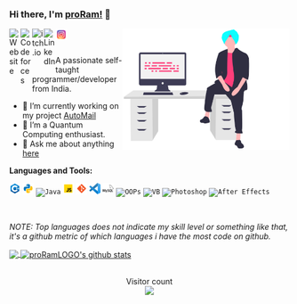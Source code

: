 ### Hi there, I'm [proRam!](http://shubhbansal.tech/) 👋

<img align="right" width="300px" src="https://raw.githubusercontent.com/proRamLOGO/proRamLOGO/master/assets/me.svg">

<a href="http://shubhbansal.tech/">
  <img align="left" alt="Website" width="20px" src="http://shubhbansal.tech/images/Profile.png" />
</a>
<a href="https://codeforces.com/profile/proRam">
  <img align="left" alt="Codeforces" width="21px" src="https://image.winudf.com/v2/image/Y29tLlNvZnRUZWNocy5Db2RlRm9yY2VzX2ljb25fMF9jOTA3NjNhMA/icon.png?w=170&fakeurl=1" />
</a>
<a href="https://www.codechef.com/users/proram">
  <img align="left" alt="itch.io" width="21px" src="https://pbs.twimg.com/profile_images/1278400799157161985/tAMX00cr_400x400.jpg" />
</a>
<a href="https://www.linkedin.com/in/proram/">
  <img align="left" alt="LinkedIn" width="21px" src="https://image.flaticon.com/icons/png/512/174/174857.png" />
</a>
<a href="https://www.instagram.com/proram_logo/">
  <img align="left" alt="itch.io" width="21px" src="https://raw.githubusercontent.com/proRamLOGO/proRamLOGO/master/assets/instagram.png" />
</a>

<br />
<br />

<p> A passionate self-taught programmer/developer from India. </p>

- 🔭 I’m currently working on my project [AutoMail](https://github.com/LOGOInd/AutoMail)
- 🌱 I’m a Quantum Computing enthusiast.
- 💬 Ask me about anything [here](https://github.com/smrnjeet222/smrnjeet222/issues)

**Languages and Tools:**

<code><img height="20" src="https://raw.githubusercontent.com/proRamLOGO/proRamLOGO/master/assets/cplusplus.png" title="C++"></code>
<code><img height="20" src="https://raw.githubusercontent.com/proRamLOGO/proRamLOGO/master/assets/python.png" title="Python"></code>
<code><img height="20" src="https://logos-download.com/wp-content/uploads/2016/10/Java_logo.png" title="Java"></code>
<code><img height="20" src="https://raw.githubusercontent.com/proRamLOGO/proRamLOGO/master/assets/javascript.png" title="Javascript"></code>
<code><img height="20" src="https://raw.githubusercontent.com/proRamLOGO/proRamLOGO/master/assets/git.png" title="Git"></code>
<code><img height="20" src="https://raw.githubusercontent.com/proRamLOGO/proRamLOGO/master/assets/vscode.png" title="VSCode"></code>
<code><img height="20" src="https://raw.githubusercontent.com/proRamLOGO/proRamLOGO/master/assets/mysql.svg" title="Databases"></code>
<code><img height="20" src="https://www.programmingcodex.com/blog/wp-content/uploads/2020/02/99cd34a1082d424c93463878b7d88a8a.png" title="OOPs"></code>
<code><img height="20" src="https://www.lukegerhardt.com/images/blog/vb6-code-stats-add-in/vb6.png" title="VB"></code>
<code><img height="20" src="https://devstickers.com/assets/img/pro/k176.png" title="Photoshop"></code>
<code><img height="20" src="https://seeklogo.com/images/A/after-effects-cc-logo-BCC55BAFF7-seeklogo.com.png" title="After Effects"></code>

<br />

_NOTE: Top languages does not indicate my skill level or something like that, it's a github metric of which languages i have the most code on github._

<a href="https://gitstats.me/proRamLOGO">
  <img align="center" src="https://github-readme-stats.vercel.app/api/top-langs/?username=proRamLOGO&count_private=true&theme=default&title_color=11ab3a&hide=html,c%23" />
</a>
<a href="https://gitstats.me/proRamLOGO">
  <img align="center" src="https://github-readme-stats.vercel.app/api?username=proRamLOGO&show_icons=true&count_private=true&theme=default&title_color=11ab3a&line_height=33" alt="proRamLOGO's github stats" />
</a>

<!-- <a href="https://proRamLOGO.github.io/Python_Apps/">
  <img align="center" src="https://github-readme-stats.vercel.app/api/pin/?username=proRamLOGO&repo=Python_Apps&theme=default&title_color=11ab3a" />
</a>    
<a href="https://proRamLOGO.github.io/Unity_Gamedevelopment/">
  <img align="center" src="https://github-readme-stats.vercel.app/api/pin/?username=proRamLOGO&repo=Unity_Gamedevelopment&theme=default&title_color=11ab3a" />
</a> -->

<br />
<br />

<!--START_SECTION:waka-->


<!--END_SECTION:waka-->

<p align="center"> 
  Visitor count<br>
  <img src="https://profile-counter.glitch.me/proRamLOGO/count.svg" />
</p>
